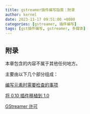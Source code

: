 ```yaml
---
title: gstreamer插件编写指南：附录
author: kernel
date: 2023-11-17 09:51:00 +0800
categories: [gstreamer, 插件编写]
tags: [gst插件编写, gstreamer, 多媒体]
---
```


## 附录

本章包含的内容不属于其他任何地方。

主要由以下几个部分组成：

[编写元素时需要检查的事项](../Things-to-check-when-writing-an-element/)

[将 0.10 插件移植到 1.0](../Porting-0.10-plug-ins-to-1.0/)

[GStreamer 许可](../GStreamer-licensing/)
